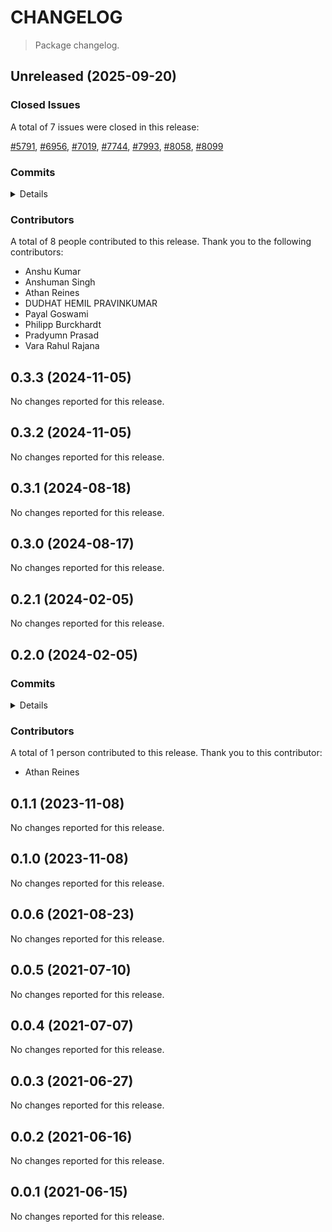 # CHANGELOG

> Package changelog.

<section class="release" id="unreleased">

## Unreleased (2025-09-20)

<section class="issues">

### Closed Issues

A total of 7 issues were closed in this release:

[#5791](https://github.com/stdlib-js/stdlib/issues/5791), [#6956](https://github.com/stdlib-js/stdlib/issues/6956), [#7019](https://github.com/stdlib-js/stdlib/issues/7019), [#7744](https://github.com/stdlib-js/stdlib/issues/7744), [#7993](https://github.com/stdlib-js/stdlib/issues/7993), [#8058](https://github.com/stdlib-js/stdlib/issues/8058), [#8099](https://github.com/stdlib-js/stdlib/issues/8099)

</section>

<!-- /.issues -->

<section class="commits">

### Commits

<details>

-   [`39c8178`](https://github.com/stdlib-js/stdlib/commit/39c81784cc23324dc9ec312ccc1ed466db849feb) - **chore:** fix EditorConfig lint errors [(#8107)](https://github.com/stdlib-js/stdlib/pull/8107) _(by Payal Goswami)_
-   [`6b4d430`](https://github.com/stdlib-js/stdlib/commit/6b4d4306def168bf7fccd9ca1eeb719b169c1dce) - **chore:** address JavaScript lint errors [(#8081)](https://github.com/stdlib-js/stdlib/pull/8081) _(by Anshuman Singh, Athan Reines)_
-   [`f5d1741`](https://github.com/stdlib-js/stdlib/commit/f5d1741e71dac9dc829551c86109d18590515e01) - **chore:** address lint errors in `plot/unicode/stemleaf` [(#8066)](https://github.com/stdlib-js/stdlib/pull/8066) _(by Vara Rahul Rajana)_
-   [`5f2a8e1`](https://github.com/stdlib-js/stdlib/commit/5f2a8e17d446397ce2c93e683a3187ec63a38ded) - **chore:** address EditorConfig lint errors [(#7999)](https://github.com/stdlib-js/stdlib/pull/7999) _(by DUDHAT HEMIL PRAVINKUMAR)_
-   [`dbc0f86`](https://github.com/stdlib-js/stdlib/commit/dbc0f86a129ad6d1bc89b4dc6a30948f2ba8e85f) - **chore:** fix JavaScript lint errors [(#7952)](https://github.com/stdlib-js/stdlib/pull/7952) _(by Vara Rahul Rajana)_
-   [`c2cf04d`](https://github.com/stdlib-js/stdlib/commit/c2cf04db45596bd9a6fdde72df5c85e6cd233bc7) - **chore:** fix JavaScript lint errors [(#7747)](https://github.com/stdlib-js/stdlib/pull/7747) _(by Pradyumn Prasad, Athan Reines)_
-   [`ac3514a`](https://github.com/stdlib-js/stdlib/commit/ac3514a8ab9759921e6c33ad11498603f1ccd085) - **refactor:** use base array assertion utility _(by Athan Reines)_
-   [`fea4b5b`](https://github.com/stdlib-js/stdlib/commit/fea4b5b38cc1fd06ba856490378e069bf64a928b) - **chore(plot):** replace array pre-allocation with push [(#5852)](https://github.com/stdlib-js/stdlib/pull/5852) _(by Anshu Kumar)_
-   [`321e49e`](https://github.com/stdlib-js/stdlib/commit/321e49e9965648f1b5eb6a840fe454959af0ec49) - **docs:** add missing periods to list items _(by Philipp Burckhardt)_

</details>

</section>

<!-- /.commits -->

<section class="contributors">

### Contributors

A total of 8 people contributed to this release. Thank you to the following contributors:

-   Anshu Kumar
-   Anshuman Singh
-   Athan Reines
-   DUDHAT HEMIL PRAVINKUMAR
-   Payal Goswami
-   Philipp Burckhardt
-   Pradyumn Prasad
-   Vara Rahul Rajana

</section>

<!-- /.contributors -->

</section>

<!-- /.release -->

<section class="release" id="v0.3.3">

## 0.3.3 (2024-11-05)

No changes reported for this release.

</section>

<!-- /.release -->

<section class="release" id="v0.3.2">

## 0.3.2 (2024-11-05)

No changes reported for this release.

</section>

<!-- /.release -->

<section class="release" id="v0.3.1">

## 0.3.1 (2024-08-18)

No changes reported for this release.

</section>

<!-- /.release -->

<section class="release" id="v0.3.0">

## 0.3.0 (2024-08-17)

No changes reported for this release.

</section>

<!-- /.release -->

<section class="release" id="v0.2.1">

## 0.2.1 (2024-02-05)

No changes reported for this release.

</section>

<!-- /.release -->

<section class="release" id="v0.2.0">

## 0.2.0 (2024-02-05)

<section class="commits">

### Commits

<details>

-   [`8c855ad`](https://github.com/stdlib-js/stdlib/commit/8c855ad32966a0f57d8761ae50db6b8762f59415) - **docs:** update links _(by Athan Reines)_

</details>

</section>

<!-- /.commits -->

<section class="contributors">

### Contributors

A total of 1 person contributed to this release. Thank you to this contributor:

-   Athan Reines

</section>

<!-- /.contributors -->

</section>

<!-- /.release -->

<section class="release" id="v0.1.1">

## 0.1.1 (2023-11-08)

No changes reported for this release.

</section>

<!-- /.release -->

<section class="release" id="v0.1.0">

## 0.1.0 (2023-11-08)

No changes reported for this release.

</section>

<!-- /.release -->

<section class="release" id="v0.0.6">

## 0.0.6 (2021-08-23)

No changes reported for this release.

</section>

<!-- /.release -->

<section class="release" id="v0.0.5">

## 0.0.5 (2021-07-10)

No changes reported for this release.

</section>

<!-- /.release -->

<section class="release" id="v0.0.4">

## 0.0.4 (2021-07-07)

No changes reported for this release.

</section>

<!-- /.release -->

<section class="release" id="v0.0.3">

## 0.0.3 (2021-06-27)

No changes reported for this release.

</section>

<!-- /.release -->

<section class="release" id="v0.0.2">

## 0.0.2 (2021-06-16)

No changes reported for this release.

</section>

<!-- /.release -->

<section class="release" id="v0.0.1">

## 0.0.1 (2021-06-15)

No changes reported for this release.

</section>

<!-- /.release -->

